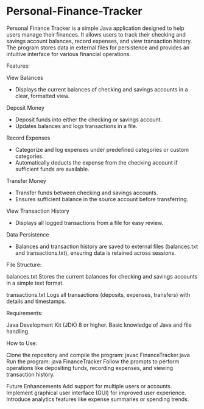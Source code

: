 # Personal-Finance-Tracker
Personal Finance Tracker is a simple Java application designed to help users manage their finances. It allows users to track their checking and savings account balances, record expenses, and view transaction history. The program stores data in external files for persistence and provides an intuitive interface for various financial operations.

Features:

View Balances
- Displays the current balances of checking and savings accounts in a clear, formatted view.

Deposit Money
- Deposit funds into either the checking or savings account.
- Updates balances and logs transactions in a file.

Record Expenses
- Categorize and log expenses under predefined categories or custom categories.
- Automatically deducts the expense from the checking account if sufficient funds are available.

Transfer Money
- Transfer funds between checking and savings accounts.
- Ensures sufficient balance in the source account before transferring.
  
View Transaction History
- Displays all logged transactions from a file for easy review.

Data Persistence
- Balances and transaction history are saved to external files (balances.txt and transactions.txt), ensuring data is retained across sessions.

File Structure: 

balances.txt
Stores the current balances for checking and savings accounts in a simple text format.

transactions.txt
Logs all transactions (deposits, expenses, transfers) with details and timestamps.

Requirements:

Java Development Kit (JDK) 8 or higher.
Basic knowledge of Java and file handling.

How to Use:

Clone the repository and compile the program: javac FinanceTracker.java
Run the program: java FinanceTracker
Follow the prompts to perform operations like depositing funds, recording expenses, and viewing transaction history.

Future Enhancements
Add support for multiple users or accounts.
Implement graphical user interface (GUI) for improved user experience.
Introduce analytics features like expense summaries or spending trends.
